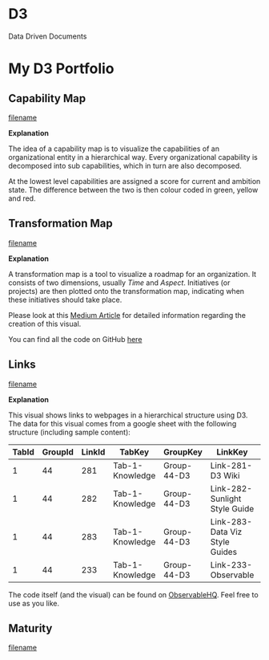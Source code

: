 # D3
Data Driven Documents


# My D3 Portfolio 
## Capability Map
[filename](portfolio/capability/index.html ':include :type=iframe width=1000px height=800px')

**Explanation**

The idea of a capability map is to visualize the capabilities of an organizational entity in a hierarchical way. Every organizational capability is decomposed into sub capabilities, which in turn are also decomposed. 

At the lowest level capabilities are assigned a score for current and ambition state. The difference between the two is then colour coded in green, yellow and red. 

## Transformation Map
[filename](portfolio/transmap/index.html ':include :type=iframe width=1200px height=1000px')

**Explanation**

A transformation map is a tool to visualize a roadmap for an organization. It consists of two dimensions, usually _Time_ and _Aspect_. Initiatives (or projects) are then plotted onto the transformation map, indicating when these initiatives should take place. 

Please look at this [Medium Article](https://medium.com/@rene.nadorp/a-dynamic-transformation-map-visualization-787b86765de) for detailed information regarding the creation of this visual. 

You can find all the code on GitHub [here](https://github.com/renenadorp/D3/tree/master/transmap)

## Links
[filename](portfolio/links/index.html ':include :type=iframe width=900px height=500px')

**Explanation**

This visual shows links to webpages in a hierarchical structure using D3.
The data for this visual comes from a google sheet with the following structure (including sample content):

|TabId|GroupId|LinkId|TabKey|GroupKey|LinkKey|Active|Tab|Group|Link|Url|
|--|--|--|--|--|--|--|--|--|--|--|
1|44|281|Tab-1-Knowledge|Group-44-D3|Link-281-D3 Wiki|1|Knowledge|D3
1|44|282|Tab-1-Knowledge|Group-44-D3|Link-282-Sunlight Style Guide|1|Knowledge|D3
1|44|283|Tab-1-Knowledge|Group-44-D3|Link-283-Data Viz Style Guides|1|Knowledge|D3
1|44|233|Tab-1-Knowledge|Group-44-D3|Link-233-Observable|1|Knowledge|D3

The code itself (and the visual) can be found on [ObservableHQ](https://observablehq.com/@renenadorp/link-tree). Feel free to use as you like. 


## Maturity
[filename](portfolio/maturity/index.html ':include :type=iframe width=1200px height=800px')
